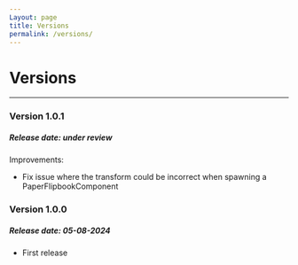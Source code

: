 ```yaml
---
Layout: page
title: Versions
permalink: /versions/
---
```


# Versions

***

### Version 1.0.1

##### Release date: under review

Improvements:

* Fix issue where the transform could be incorrect when spawning a PaperFlipbookComponent

### Version 1.0.0

##### Release date: 05-08-2024

* First release

